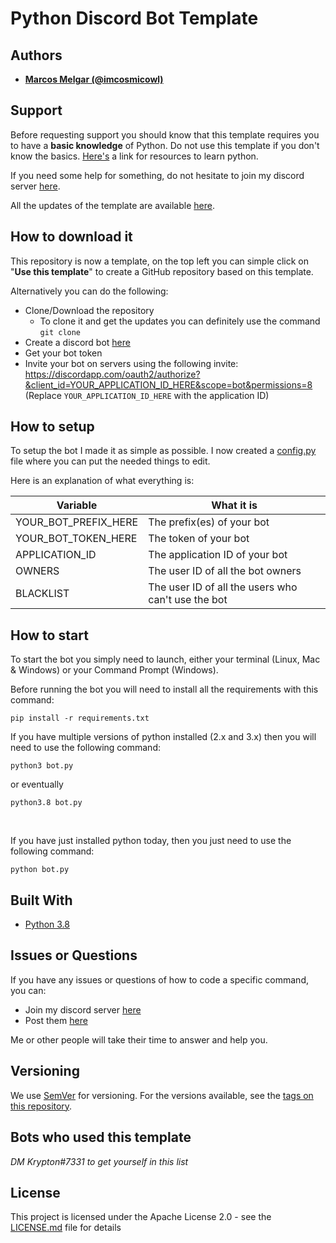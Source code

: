 # Python Discord Bot Template



## Authors
* **[Marcos Melgar (@imcosmicowl)](https://github.com/imcosmicowl)**

## Support

Before requesting support you should know that this template requires you to have a **basic knowledge** of Python. Do not use this template if you don't know the basics. [Here's](https://pythondiscord.com/pages/resources) a link for resources to learn python.

If you need some help for something, do not hesitate to join my discord server [here](https://discord.gg/HzJ3Gfr).

All the updates of the template are available [here](UPDATES.md).

## How to download it

This repository is now a template, on the top left you can simple click on "**Use this template**" to create a GitHub repository based on this template.

Alternatively you can do the following:
* Clone/Download the repository
    * To clone it and get the updates you can definitely use the command
    `git clone`
* Create a discord bot [here](https://discord.com/developers/applications)
* Get your bot token
* Invite your bot on servers using the following invite:
https://discordapp.com/oauth2/authorize?&client_id=YOUR_APPLICATION_ID_HERE&scope=bot&permissions=8 (Replace `YOUR_APPLICATION_ID_HERE` with the application ID)

## How to setup

To setup the bot I made it as simple as possible. I now created a [config.py](config.py) file where you can put the needed things to edit.

Here is an explanation of what everything is:

| Variable              | What it is                                                            |
| ----------------------| ----------------------------------------------------------------------|
| YOUR_BOT_PREFIX_HERE  | The prefix(es) of your bot                                            |
| YOUR_BOT_TOKEN_HERE   | The token of your bot                                                 |
| APPLICATION_ID        | The application ID of your bot                                        |
| OWNERS                | The user ID of all the bot owners                                     |
| BLACKLIST             | The user ID of all the users who can't use the bot                    |

## How to start

To start the bot you simply need to launch, either your terminal (Linux, Mac & Windows) or your Command Prompt (Windows).

Before running the bot you will need to install all the requirements with this command:
```
pip install -r requirements.txt
```

If you have multiple versions of python installed (2.x and 3.x) then you will need to use the following command:
```
python3 bot.py
```
or eventually
```
python3.8 bot.py
```
<br>

If you have just installed python today, then you just need to use the following command:
```
python bot.py
```

## Built With

* [Python 3.8](https://www.python.org/)

## Issues or Questions

If you have any issues or questions of how to code a specific command, you can:

* Join my discord server [here](https://discord.gg/HzJ3Gfr)
* Post them [here](https://github.com/kkrypt0nn/Python-Discord-Bot-Template/issues)

Me or other people will take their time to answer and help you.

## Versioning

We use [SemVer](http://semver.org) for versioning. For the versions available, see the [tags on this repository](https://github.com/kkrypt0nn/Python-Discord-Bot-Template/tags). 

## Bots who used this template

*DM Krypton#7331 to get yourself in this list*

## License

This project is licensed under the Apache License 2.0 - see the [LICENSE.md](LICENSE.md) file for details
